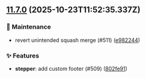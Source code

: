 ## [11.7.0](https://github.com/AxisCommunications/fluent-components/compare/090a3d4cb5b5e9b2767c3c08ed137fecde67928f..e982244953068c2e872a7b921fc39d2383e586b1) (2025-10-23T11:52:35.337Z)

### 🚧 Maintenance

  - revert unintended squash merge (#511) ([e982244](https://github.com/AxisCommunications/fluent-components/commit/e982244953068c2e872a7b921fc39d2383e586b1))

### ✨ Features

  - **stepper**: add custom footer (#509) ([802fe91](https://github.com/AxisCommunications/fluent-components/commit/802fe91c8479de73731b3e55c18c402155db659f))
